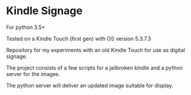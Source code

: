 Kindle Signage
==============

For python 3.5+

Tested on a Kindle Touch (first gen) with OS version 5.3.7.3

Repository for my experiments with an old Kindle Touch for use as digital signage.

The project consists of a few scripts for a jailbroken kindle and a python server for the images.

The python server will deliver an updated image suitable for display.
